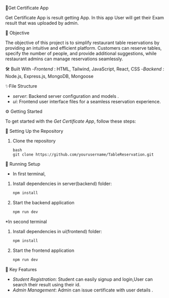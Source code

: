 🏅Get Certificate App

Get Certificate App is result getting App. In this app User will get their Exam result that was uploaded by admin.

 🎯 Objective

The objective of this project is to simplify restaurant table reservations by providing an intuitive and efficient platform. Customers can reserve tables, specify the number of people, and provide additional suggestions, while restaurant admins can manage reservations seamlessly.

 🛠️ Built With
    -*Frontend* : HTML, Tailwind, JavaScript, React, CSS
    -*Backend* : Node.js, Express.js, MongoDB, Mongoose
 
✨File Structure

  - *server*: Backend server configuration and models .
  - *ui*: Frontend user interface files for a seamless reservation experience.

⚙️ Getting Started

To get started with the *Get Certificate App*, follow these steps:

 🚀 Setting Up the Repository

   1. Clone the repository
      ```
      bash
      git clone https://github.com/yourusername/TableReservation.git
      ```
🔧 Running Setup
 
   * In first terminal,
   
   1. Install dependencies in server(backend) folder:
      ``` bash
      npm install
      ```
   
   2. Start the backend application
      ``` bash
      npm run dev
      ```
    
   *In second terminal
        
   1. Install dependencies in ui(frontend) folder:
      ```bash
      npm install
      ```
      
   2. Start the frontend application
      ``` bash
      npm run dev
      ```
   
      
 🔑 Key Features

- *Student Registration*: Student can easily signup and login,User can search their result using their id.
- *Admin Management*: Admin can issue certificate with user details .
